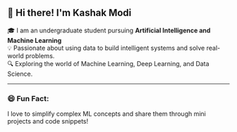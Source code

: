 ## 👋 Hi there! I'm Kashak Modi

🎓 I am an undergraduate student pursuing **Artificial Intelligence and Machine Learning**  
💡 Passionate about using data to build intelligent systems and solve real-world problems.  
🔍 Exploring the world of Machine Learning, Deep Learning, and Data Science.  

---

### 😄 Fun Fact:
I love to simplify complex ML concepts and share them through mini projects and code snippets!

